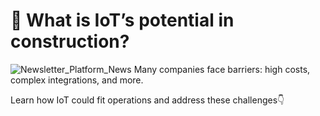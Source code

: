 # 🚧 What is IoT’s potential in construction? 
![Newsletter_Platform_News](https://github.com/user-attachments/assets/5d0ea5d2-aa77-45bd-8eeb-66a833b5a8f9)
Many companies face barriers: high costs, complex integrations, and more. 

Learn how IoT could fit operations and address these challenges👇
